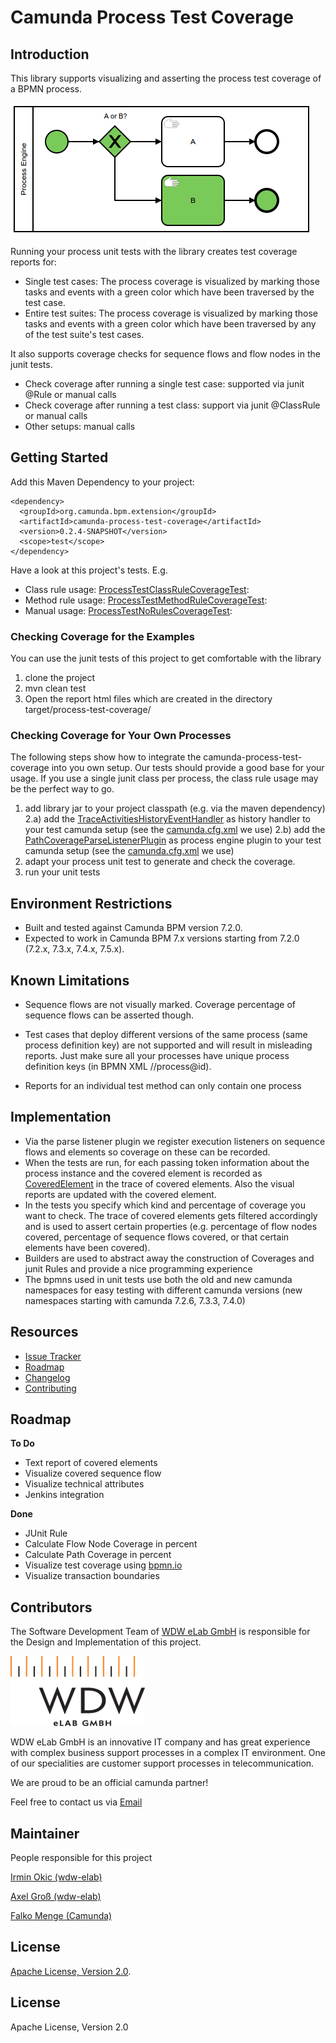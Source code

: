 # Camunda Process Test Coverage

## Introduction
This library supports visualizing and asserting the process test coverage of a BPMN process.

![Screenshot](screenshot.png)

Running your process unit tests with the library creates test coverage reports for:

* Single test cases: The process coverage is visualized by marking those tasks and events with a green color which have been traversed by the test case.
* Entire test suites: The process coverage is visualized by marking those tasks and events with a green color which have been traversed by any of the test suite's test cases.

It also supports coverage checks for sequence flows and flow nodes in the junit tests. 
* Check coverage after running a single test case: supported via junit @Rule or manual calls  
* Check coverage after running a test class: support via junit @ClassRule or manual calls
* Other setups:  manual calls

## Getting Started

Add this Maven Dependency to your project:

```
<dependency>
  <groupId>org.camunda.bpm.extension</groupId>
  <artifactId>camunda-process-test-coverage</artifactId>
  <version>0.2.4-SNAPSHOT</version>
  <scope>test</scope>
</dependency>
```

Have a look at this project's tests. E.g.
- Class rule usage: [ProcessTestClassRuleCoverageTest](src/test/java/org/camunda/bpm/extension/process_test_coverage/ProcessTestClassRuleCoverageTest.java):
- Method rule usage: [ProcessTestMethodRuleCoverageTest](src/test/java/org/camunda/bpm/extension/process_test_coverage/ProcessTestMethodRuleCoverageTest.java):
- Manual usage: [ProcessTestNoRulesCoverageTest](src/test/java/org/camunda/bpm/extension/process_test_coverage/ProcessTestNoRulesCoverageTest.java):

### Checking Coverage for the Examples
You can use the junit tests of this project to get comfortable with the library

1. clone the project
2. mvn clean test
3. Open the report html files which are created in the directory target/process-test-coverage/

### Checking Coverage for Your Own Processes
The following steps show how to integrate the camunda-process-test-coverage into you own setup. Our tests should provide a good base for your usage. If you use a single junit class per process, the class rule usage may be the perfect way to go.

1.   add library jar to your project classpath (e.g. via the maven dependency)
2.a) add the [TraceActivitiesHistoryEventHandler](src/main/java/org/camunda/bpm/extension/process_test_coverage/TraceActivitiesHistoryEventHandler.java) as history handler to your test camunda setup (see the [camunda.cfg.xml](src/test/resources/camunda.cfg.xml) we use)
2.b) add the [PathCoverageParseListenerPlugin](src/main/java/org/camunda/bpm/extension/process_test_coverage/PathCoverageParseListenerPlugin.java) as process engine plugin to your test camunda setup (see the [camunda.cfg.xml](src/test/resources/camunda.cfg.xml) we use)
3.   adapt your process unit test to generate and check the coverage.
4.   run your unit tests

## Environment Restrictions
* Built and tested against Camunda BPM version 7.2.0.
* Expected to work in Camunda BPM 7.x versions starting from 7.2.0 (7.2.x, 7.3.x, 7.4.x, 7.5.x).

## Known Limitations
* Sequence flows are not visually marked. Coverage percentage of sequence flows can be asserted though.
* Test cases that deploy different versions of the same process (same process definition key) are not supported and will result in misleading reports. Just make sure all your processes have unique process definition keys (in BPMN XML //process@id).

* Reports for an individual test method can only contain one process

## Implementation
- Via the parse listener plugin we register execution listeners on sequence flows and elements so coverage on these can be recorded.
- When the tests are run, for each passing token information about the process instance and the covered element is recorded as [CoveredElement](src/main/java/org/camunda/bpm/extension/process_test_coverage/trace/CoveredElement.java) in the trace of covered elements. Also the visual reports are updated with the covered element.
- In the tests you specify which kind and percentage of coverage you want to check. The trace of covered elements gets filtered accordingly and is used to assert certain properties (e.g. percentage of flow nodes covered, percentage of sequence flows covered, or that certain elements have been covered). 
- Builders are used to abstract away the construction of Coverages and junit Rules and provide a nice programming experience
- The bpmns used in unit tests use both the old and new camunda namespaces for easy testing with different camunda versions (new namespaces starting with camunda 7.2.6, 7.3.3, 7.4.0)

## Resources
* [Issue Tracker](https://github.com/camunda/camunda-process-test-coverage/issues)
* [Roadmap](#roadmap)
* [Changelog](https://github.com/camunda/camunda-process-test-coverage/commits/master)
* [Contributing](CONTRIBUTE.md)


## Roadmap

**To Do**

- Text report of covered elements 
- Visualize covered sequence flow
- Visualize technical attributes
- Jenkins integration

**Done**

- JUnit Rule
- Calculate Flow Node Coverage in percent
- Calculate Path Coverage in percent
- Visualize test coverage using [bpmn.io](http://bpmn.io)
- Visualize transaction boundaries

## Contributors
The Software Development Team of [WDW eLab GmbH](http://www.wdw-elab.de) is responsible for the Design and Implementation of this project.

![Screenshot](elab_logo.png)

WDW eLab GmbH is an innovative IT company and has great experience with complex business support processes in a complex IT environment. One of our specialities are customer support processes in telecommunication. 

We are proud to be an official camunda partner!

Feel free to contact us via [Email](mailto:kontakt@wdw-elab.de)

## Maintainer

People responsible for this project

[Irmin Okic (wdw-elab)](https://github.com/z0rbas)

[Axel Groß (wdw-elab)](https://github.com/phax1)

[Falko Menge (Camunda)](https://github.com/falko)

## License
[Apache License, Version 2.0](http://www.apache.org/licenses/LICENSE-2.0).


## License

Apache License, Version 2.0


